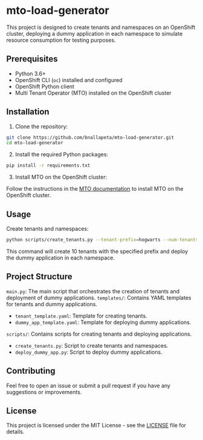 # mto-load-generator

This project is designed to create tenants and namespaces on an OpenShift cluster, deploying a dummy application in each namespace to simulate resource consumption for testing purposes.

## Prerequisites

- Python 3.6+
- OpenShift CLI (`oc`) installed and configured
- OpenShift Python client
- Multi Tenant Operator (MTO) installed on the OpenShift cluster

## Installation

1. Clone the repository:

```bash
git clone https://github.com/bnallapeta/mto-load-generator.git
cd mto-load-generator
```

2. Install the required Python packages:

```bash
pip install -r requirements.txt
```

3. Install MTO on the OpenShift cluster:

Follow the instructions in the [MTO documentation](https://docs.stakater.com/mto/latest/installation/openshift.html) to install MTO on the OpenShift cluster.

## Usage

Create tenants and namespaces:

```bash
python scripts/create_tenants.py --tenant-prefix=hogwarts --num-tenants=10
```

This command will create 10 tenants with the specified prefix and deploy the dummy application in each namespace.

## Project Structure

`main.py`: The main script that orchestrates the creation of tenants and deployment of dummy applications.
`templates/`: Contains YAML templates for tenants and dummy applications.
- `tenant_template.yaml`: Template for creating tenants.
- `dummy_app_template.yaml`: Template for deploying dummy applications.

`scripts/`: Contains scripts for creating tenants and deploying applications.
- `create_tenants.py`: Script to create tenants and namespaces.
- `deploy_dummy_app.py`: Script to deploy dummy applications.

## Contributing

Feel free to open an issue or submit a pull request if you have any suggestions or improvements.

## License

This project is licensed under the MIT License - see the [LICENSE](LICENSE) file for details.
